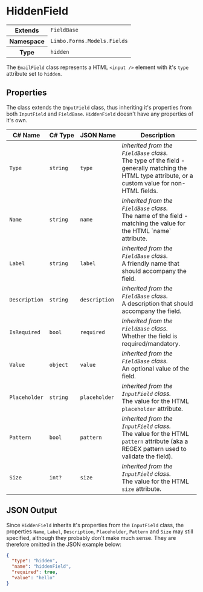 # HiddenField

<table class="table details lined">
    <tr>
        <th>Extends</th>
        <td><code>FieldBase</code></td>
    </tr>
    <tr>
        <th>Namespace</th>
        <td><code>Limbo.Forms.Models.Fields</code></td>
    </tr>
    <tr>
        <th>Type</th>
        <td><code>hidden</code></td>
    </tr>
</table>

The `EmailField` class represents a HTML `<input />` element with it's `type` attribute set to `hidden`. 

## Properties

The class extends the `InputField` class, thus inheriting it's properties from both `InputField` and `FieldBase`. `HiddenField` doesn't have any properties of it's own.

<table class="table list border zebra">
    <thead>
        <tr>
            <th>C#&nbsp;Name</th>
            <th>C#&nbsp;Type</th>
            <th>JSON&nbsp;Name</th>
            <th>Description</th>
        </tr>
    </thead>
    <tbody>
        <tr>
            <td><code>Type</code></td>
            <td><code>string</code></td>
            <td><code>type</code></td>
            <td>
                <em>Inherited from the <code>FieldBase</code> class.</em><br />
                The type of the field - generally matching the HTML <c>type</c> attribute, or a custom value for non-HTML fields.
            </td>
        </tr>
        <tr>
            <td><code>Name</code></td>
            <td><code>string</code></td>
            <td><code>name</code></td>
            <td>
                <em>Inherited from the <code>FieldBase</code> class.</em><br />
                The name of the field - matching the value for the HTML `name` attribute.
            </td>
        </tr>
        <tr>
            <td><code>Label</code></td>
            <td><code>string</code></td>
            <td><code>label</code></td>
            <td>
                <em>Inherited from the <code>FieldBase</code> class.</em><br />
                A friendly name that should accompany the field.
            </td>
        </tr>
        <tr>
            <td><code>Description</code></td>
            <td><code>string</code></td>
            <td><code>description</code></td>
            <td>
                <em>Inherited from the <code>FieldBase</code> class.</em><br />
                A description that should accompany the field.
            </td>
        </tr>
        <tr>
            <td><code>IsRequired</code></td>
            <td><code>bool</code></td>
            <td><code>required</code></td>
            <td>
                <em>Inherited from the <code>FieldBase</code> class.</em><br />
                Whether the field is required/mandatory.
            </td>
        </tr>
        <tr>
            <td><code>Value</code></td>
            <td><code>object</code></td>
            <td><code>value</code></td>
            <td>
                <em>Inherited from the <code>FieldBase</code> class.</em><br />
                An optional value of the field.
            </td>
        </tr>
        <tr>
            <td><code>Placeholder</code></td>
            <td><code>string</code></td>
            <td><code>placeholder</code></td>
            <td>
                <em>Inherited from the <code>InputField</code> class.</em><br />
                The value for the HTML <code>placeholder</code> attribute.
            </td>
        </tr>
        <tr>
            <td><code>Pattern</code></td>
            <td><code>bool</code></td>
            <td><code>pattern</code></td>
            <td>
                <em>Inherited from the <code>InputField</code> class.</em><br />
                The value for the HTML <code>pattern</code> attribute (aka a REGEX pattern used to validate the field).
            </td>
        </tr>
        <tr>
            <td><code>Size</code></td>
            <td><code>int?</code></td>
            <td><code>size</code></td>
            <td>
                <em>Inherited from the <code>InputField</code> class.</em><br />
                The value for the HTML <code>size</code> attribute.
            </td>
        </tr>
    </tbody>
</table>

## JSON Output

Since `HiddenField` inherits it's properties from the `InputField` class, the properties `Name`, `Label`, `Description`, `Placeholder`, `Pattern` and `Size` may still specified, although they probably don't make much sense. They are therefore omitted in the JSON example below:

```json
{
  "type": "hidden",
  "name": "hiddenField",
  "required": true,
  "value": "hello"
}
```